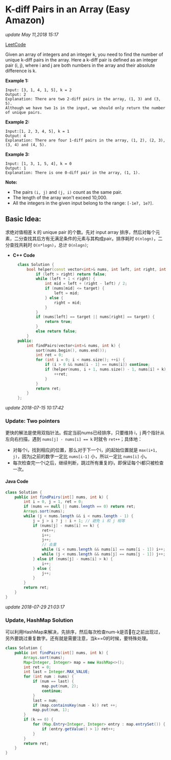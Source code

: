 # K-diff Pairs in an Array \(Easy Amazon\)

_update May 11,2018 15:17_

[LeetCode](https://leetcode.com/problems/k-diff-pairs-in-an-array/description/)

Given an array of integers and an integer k, you need to find the number of unique k-diff pairs in the array. Here a k-diff pair is defined as an integer pair \(i, j\), where i and j are both numbers in the array and their absolute difference is k.

**Example 1:**

```text
Input: [3, 1, 4, 1, 5], k = 2
Output: 2
Explanation: There are two 2-diff pairs in the array, (1, 3) and (3, 5).
Although we have two 1s in the input, we should only return the number of unique pairs.
```

**Example 2:**

```text
Input:[1, 2, 3, 4, 5], k = 1
Output: 4
Explanation: There are four 1-diff pairs in the array, (1, 2), (2, 3), (3, 4) and (4, 5).
```

**Example 3:**

```text
Input: [1, 3, 1, 5, 4], k = 0
Output: 1
Explanation: There is one 0-diff pair in the array, (1, 1).
```

**Note:**

* The pairs `(i, j)` and `(j, i)` count as the same pair.
* The length of the array won't exceed 10,000.
* All the integers in the given input belong to the range: `[-1e7, 1e7]`.

## Basic Idea:

求绝对值相差 k 的 unique pair 的个数。先对 input array 排序，然后对每个元素，二分查找其后方有无满足条件的元素与其构成pair。排序耗时 `O(nlogn)`，二分查找共耗时 `O(n*logn)`，总计 `O(nlogn)`;

* **C++ Code**

  ```cpp
    class Solution {
        bool helper(const vector<int>& nums, int left, int right, int target) {
            if (left > right) return false;
            while (left + 1 < right) {
                int mid = left + (right - left) / 2;
                if (nums[mid] <= target) {
                    left = mid;
                } else {
                    right = mid;
                }
            }
            if (nums[left] == target || nums[right] == target) {
                return true;
            }
            else return false;
        }
    public:
        int findPairs(vector<int>& nums, int k) {
            sort(nums.begin(), nums.end());
            int ret = 0;
            for (int i = 0; i < nums.size(); ++i) {
                if (i > 0 && nums[i - 1] == nums[i]) continue;
                if (helper(nums, i + 1, nums.size() - 1, nums[i] + k)) {
                    ++ret;
                }
            }
            return ret;
        }
    };
  ```

_update 2018-07-15 10:17:42_

### Update: Two pointers

更快的解法是使用双指针法。假定当前nums已经排序，只要维持 i，j 两个指针从左向右扫描，遇到 `nums[j] - nums[i] == k` 时就令 `ret++`；具体地：

* 对每个i，找到相应j的位置，那么对于下一个i，j的起始位置就是 `max(i+1, j)`，因为j之前的数字一定比 `nums[i-1]` 小，所以一定比 `nums[i]` 小。
* 每次检查完一个i之后，继续判断，跳过所有重复的i，即保证每个i都只被检查一次。

#### Java Code

```java
class Solution {
    public int findPairs(int[] nums, int k) {
        int i = 0, j = 1, ret = 0;
        if (nums == null || nums.length == 0) return ret;
        Arrays.sort(nums);
        while (j < nums.length && i < nums.length - 1) {
            j = j > i ? j : i + 1; // 避免 i 和 j 相等
            if (nums[j] - nums[i] == k) {
                ret++;
                i++;
                j++;
                // 去重
                while (i < nums.length && nums[i] == nums[i - 1]) i++;
                while (j < nums.length && nums[j] == nums[j - 1]) j++;
            } else if (nums[j] - nums[i] > k) {
                i++;
            } else {
                j++;
            }
        }
        return ret;
    }
}
```

_update 2018-07-29 21:03:17_

### Update, HashMap Solution

可以利用HashMap来解决，先排序，然后每次检查num-k是否在之前出现过，另外要跳过重复数字。还有就是需要注意，当k==0的时候，要特殊处理。

```java
class Solution {
    public int findPairs(int[] nums, int k) {
        Arrays.sort(nums);
        Map<Integer, Integer> map = new HashMap<>();
        int ret = 0;
        int last = Integer.MAX_VALUE;
        for (int num : nums) {
            if (num == last) {
                map.put(num, 2);
                continue;
            }
            last = num;
            if (map.containsKey(num - k)) ret ++;
            map.put(num, 1);
        }
        if (k == 0) {
            for (Map.Entry<Integer, Integer> entry : map.entrySet()) {
                if (entry.getValue() > 1) ret++;
            }
        }
        return ret;
    }
}
```

